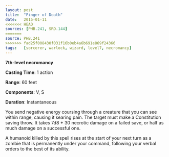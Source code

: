 ```yaml
---
layout: post
title:  "Finger of Death"
date:   2015-01-11
<<<<<<< HEAD
sources: [PHB.241, SRD.144]
=======
source: PHB.241
>>>>>>> fad25f008430f031f16b0eb4a6b691e869f24366
tags:   [sorcerer, warlock, wizard, level7, necromancy]
---
```


**7th-level necromancy**

**Casting Time**: 1 action

**Range**: 60 feet

**Components**: V, S

**Duration**: Instantaneous

You send negative energy coursing through a creature that you can see within range, causing it searing pain. The target must make a Constitution saving throw. It takes 7d8 + 30 necrotic damage on a failed save, or half as much damage on a successful one.

A humanoid killed by this spell rises at the start of your next turn as a zombie that is permanently under your command, following your verbal orders to the best of its ability.
